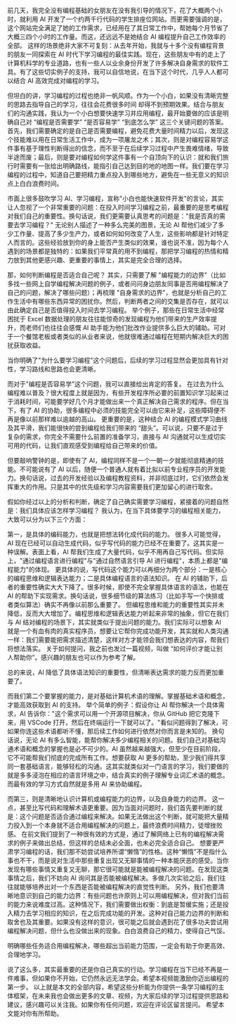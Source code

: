 前几天，我完全没有编程基础的女朋友在没有我引导的情况下，花了大概两个小时，就利用 AI 开发了一个约两千行代码的学生排座位网站。而更需要强调的是，这个网站完全满足了她的工作需求，已经用在了其日常工作中，帮她每个月节省了大概三四个小时的工作量。而这，还远远不是她结合 AI 编程提升自己工作效率的全部。
这样的场景绝非大家不可复刻：从去年开始，我就与十多个没有编程背景的朋友一同探索在 AI 时代下学习编程的最佳实践。现在，这些朋友中有的走上了计算机科学的专业道路，也有一些人以业余身份开发了许多解决自身需求的软件工具。有了这些切实例子的支持，我可以自信地说，在当下这个时代，几乎人人都可以结合 AI 高效完成对编程的学习。

但坦白的讲，学习编程的过程也绝非一帆风顺。作为一个小白，如果没有清晰完整的思路去指导自己的学习，往往会花费很多时间 却得不到预期效果。结合与朋友们的沟通实践，我认为一个小白想要快速学习并应用编程，最开始要做的应该是明确自己对 “编程是否需要学” “是否容易学” “到底怎么学” 这三个关键问题的答案。
首先，我们需要确定的是自己是否需要编程，避免花费大量时间精力以后，发现这个技能难以用在日常生活工作中，成为一项屠龙之术；其次，则是对编程容易学这件事有基于理性判断得出的信念，而不至于在后续学习过程中产生畏难情绪，导致半途而废；最后，则是要对编程如何学这件事有一个自顶向下的认识：就和我们旅行时需要有一张给出明确路线，能指引自己达到目的地的地图一样。我们要在学习编程的过程中，知道自己要把精力重点投入到哪些地方，避免在一些无意义的知识点上白白浪费时间。

市面上很多鼓吹学习 AI、学习编程，宣称"小白也能快速软件开发"的言论，其实让人忽视了一个非常重要的问题：在投入时间学习编程之前，最重要的是思考编程对我们自己的重要性。换句话说，我们更需要认真思考的问题是："我是否真的需要去学习编程？"
无论别人描述了一种多么完美的图景，无论 AI 帮他们减少了多少工作量、提高了多少生产力，或者如何如何改变了人生，这些影响都是针对特定人而言的。这些经验放到你的身上能否产生类似的效果，谁也说不准，因为每个人遇到的场景都是独特的：如果我们平常真的用不到编程，那把学习编程的热情和精力放到其他更感兴趣、更重要的事情上，其实是完全合理的选择。

那，如何判断编程是否适合自己呢？
其实，只需要了解 "编程能力的边界"（比如多找一些网上自学编程解决问题的例子，或者问问身边朋友同事是否用编程解决了自己的问题，解决了哪些问题）；再梳理 "自身需求的边界"，也就是分析自己的工作生活中有哪些东西异常的困扰你。然后，判断两者之间的交集是否存在，就可以由此确定自己是否值得投入时间去学习编程。
举个例子，那些在日常生活中经常困扰于 Excel 数据处理的朋友往往能惊奇的发现编程为他们带来的生产效率提升，而老师们也往往会感慨 AI 助手能为他们批改作业提供多么巨大的辅助。可对于一个餐馆老板或者类似的从业者来说，他就很难通过编程在短期内解决巨大的困扰获取收益。

当你明确了"为什么要学习编程"这个问题后，后续的学习过程显然会更加具有针对性，学习路线和思路也会更清晰。

而对于"编程是否容易学"这个问题，我可以直接给出肯定的答复。
在过去为什么编程难以普及？很大程度上就是因为，有些开发程序所必要的前置知识学习起来过于消耗时间，可能要学好几个月才能做出来一个真正解决自己需求的程序。但在当下，有了 AI 的协助，很多编程中必须的技能完全可以由它来补足，这些障碍便不再是像以前那样难以逾越的高山。
更重要的是，这种结合 AI 的编程模式学习曲线及其平滑，我们能很快的尝到编程给我们带来的 “甜头”。可以说，只要不是过于复杂的需求，你完全不需要什么前置的准备学习，直接与 AI 沟通就可以生成切实可用的代码，让我们直观感受到编程给自己带来的价值。

但要敲响警钟的是，即使有了 AI，编程同样不是一个一朝一夕就能彻底精通的技能。不可能说有了 AI 以后，随便一个普通人就有着比拟以前专业程序员的开发能力。换句话说，过去的开发经验以及编程教程资料，并非彻底过时，它们依然会发挥重大的作用。只是其中的优先级和学习内容需要我们更加留心的进行取舍。

假如你经过以上的分析和判断，确定了自己确实需要学习编程，紧接着的问题自然是：我们具体应该怎样学习编程？
我认为，在当下具体要学习的编程相关能力，大致可以分为以下三个方面：

第一，是具体的编码能力，也就是把想法转化成代码的能力。
很多人可能觉得，AI 现在已经可以自动生成代码，似乎写代码的能力已经不在重要了。这其实是一种误解。表面上看，AI 帮我们生成了大量代码，似乎不用再自己写代码。但实际上，"通过编程语言进行编程"与"通过自然语言引导 AI 进行编程"，本质上都是"编程能力"的体现。
更具体的说，写代码这个能力可以再细分为两个部分：一是核心的编程思维和逻辑表达能力；二是具体编程语言的语法知识。
在 AI 的辅助下，后者的重要性确实大大下降了。很多时候，即使不完全掌握具体语言的语法，也能在 AI 的帮助下实现需求。换句话说，很多细节级的算法练习（比如手写一个快排或者类似算法）确实不再像以前那么重要了。
但编程思维和能力的重要性其实并未降低，反而大大增加了。编程思维和逻辑表达能力听起来非常的抽象，但它在我们与 AI 结对编程的场景下，其实就类似于提出问题的能力。我们实际可以想象 AI 就是一个有血有肉的真实程序员，想要让它帮你完成功能开发，其实就和人类沟通一样：我们需要能把需求描述清楚，这样对方才能领会我们想表达的内容，帮我们将想法落实。
关于如何提问，我之前也发过一篇视频，叫做 “如何评价才能让别人帮助你”。感兴趣的朋友也可以作为参考了解。

总的来说，AI 降低了具体语法知识的重要性，但清晰表达需求的能力反而更加重要了。

而我们第二个要掌握的能力，是对基础计算机术语的理解。掌握基础术语和概念，才能高效获取到 AI 的支持。
举个简单的例子：假设你让 AI 帮你解决一个具体需求，AI 告诉你："这个需求可以用一个开源项目解决，你从 GitHub 把它克隆下来，用 VSCode 打开，然后在终端运行一下就可以了。"看似问题得到了解决，可如果你连这些术语都听不懂，那后续工作如何进行依然对你而言是未知的。
换句话说，无论 AI 有多么智能，能帮你解决多少编程相关的问题。我们自己对基础沟通术语和概念的掌握也是必不可少的。AI 虽然越来越强大，但至少在目前阶段，它不可能帮我们彻底的完成所有工作。想要获取 AI 更多的帮助，至少我们得共享同一套基础语言，能够轻松的沟通。这其实就类似对一门语言的学习，我们要做的就是多多浸泡在相应的语言环境之中，结合真实的例子理解专业词汇术语的概念。
而最有效的学习方式自然就是多用 AI 来协助编程。

而第三，则是清晰地认识计算机或编程能力的边界，以及自身能力的边界。
这一点，甚至比写代码和理解术语更重要。因为当面对问题时，我们首先要判断的就是：这个问题是否适合通过编程来解决。如果无法做出这个判断，就可能把大量精力投入到一个本身就不适合用编程解决的问题上，最终浪费时间精力，徒增挫败感。
在前文我们提到了一种很有效的方式是，通过了解网络上已有的编程解决需求的例子来做出总结，但这样的总结未必全面，也未必完全适合自己。
想要更严肃学习编程的话，我们那不妨尝试培养所谓“懒惰”的性格。这种“懒惰”不是指什么事也不干，而是说对生活中那些重复出现又无聊事情的一种本能厌恶的感受。当你发现有哪些事情又重复又无聊，那它很可能就是能被编程解决的问题。在发现这类事情之后，我们不妨向 AI 询问其是否能被编程解决。多做几次实验之后，我们往往就能够培养出对一个东西是否能被编程解决的直觉性判断。
另外，我们也要清晰地意识到自己的能力边界：有些问题也许原则上可以用编程解决，但对我们当前的能力来说难度过高。这种情况下，我们需要做出权衡：到底是暂缓实施；还是投入精力去学习相应的知识，在之后完成功能的开发。这种对自己能力边界的判断和取舍也及其重要。如果没有这样的意识，很可能之后就会遇到花了很多功夫尝试用编程解决问题，但什么也没做出来的现象。白白浪费自己的精力，使得自己气馁。

明确哪些任务适合用编程解决，哪些超出当前能力范围，一定会有助于你更高效、合理地学习。

说了这么多，其实最重要的还是你自己真实的行动。学习编程在当下已经不再是一件难事，但如果你不开始，它仍然永远无法学会。希望本视频能激励你迈出编程的第一步。
以上就是本文的全部内容，希望这些分析能为你提供一条学习编程的主体框架，在未来我也会做出更多的文章、视频，为大家后续的学习过程提供思路和建议，感兴趣可以关注我。如果你有任何问题，欢迎在评论区留言提问。
希望本文能对你有所帮助。
